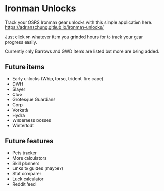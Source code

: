 # Ironman Unlocks

Track your OSRS Ironman gear unlocks with this simple application here. <https://adrianschung.github.io/ironman-unlocks/>

Just click on whatever item you grinded hours for to track your gear progress easily.

Currently only Barrows and GWD items are listed but more are being added.

## Future items

- Early unlocks (Whip, torso, trident, fire cape)
- DWH
- Slayer
- Clue
- Grotesque Guardians
- Corp
- Vorkath
- Hydra
- Wilderness bosses
- Wintertodt

## Future features

- Pets tracker
- More calculators
- Skill planners
- Links to guides (maybe?)
- Stat comparer
- Luck calculator
- Reddit feed
